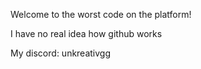 Welcome to the worst code on the platform!

I have no real idea how github works

My discord: unkreativgg

<!---
UnkreativGG/UnkreativGG is a ✨ special ✨ repository because its `README.md` (this file) appears on your GitHub profile.
You can click the Preview link to take a look at your changes.
--->
